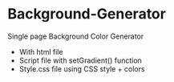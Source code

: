 # Background-Generator

Single page Background Color Generator
- With html file
- Script file with setGradient() function
- Style.css file using CSS style + colors